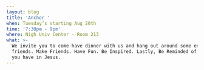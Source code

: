 ```yaml
---
layout: blog
title: 'Anchor '
when: Tuesday’s starting Aug 20th
time: '7:30pm - 9pm'
where: Nigh Univ Center - Room 213
what: >-
  We invite you to come have dinner with us and hang out around some encouraging
  friends. Make Friends. Have Fun. Be Inspired. Lastly, Be Reminded of the hope
  you have in Jesus.
---
```


